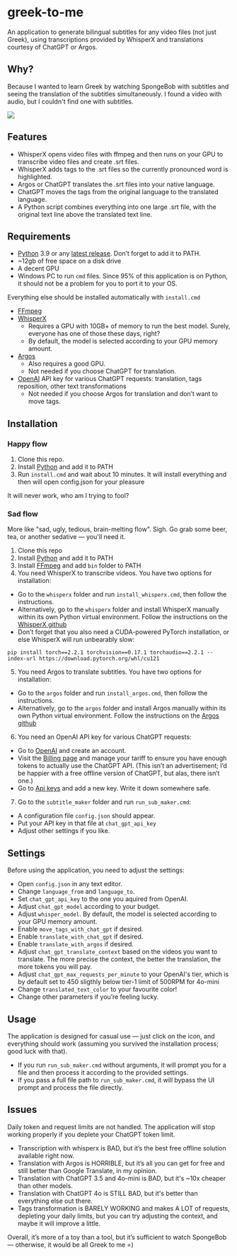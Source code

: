 # greek-to-me
An application to generate bilingual subtitles for any video files (not just Greek), using transcriptions provided by WhisperX and translations courtesy of ChatGPT or Argos.

## Why?
Because I wanted to learn Greek by watching SpongeBob with subtitles and seeing the translation of the subtitles simultaneously. I found a video with audio, but I couldn't find one with subtitles.

![](https://media.giphy.com/media/v1.Y2lkPTc5MGI3NjExN2VidW1zeHJmZWVxOWI1N2dkNmZ5ZjlveHBmNDFqZ2o5ZWUwbjk4YiZlcD12MV9pbnRlcm5hbF9naWZfYnlfaWQmY3Q9Zw/T3bg0UQ010ZoUCLNIy/giphy.gif)

## Features
- WhisperX opens video files with ffmpeg and then runs on your GPU to transcribe video files and create .srt files.
- WhisperX adds tags to the .srt files so the currently pronounced word is highlighted.
- Argos or ChatGPT translates the .srt files into your native language.
- ChatGPT moves the tags from the original language to the translated language.
- A Python script combines everything into one large .srt file, with the original text line above the translated text line.

## Requirements
- [Python](https://www.python.org) 3.9 or any [latest release](https://www.python.org/ftp/python/3.12.4/python-3.12.4-amd64.exe). Don’t forget to add it to PATH.
- ~12gb of free space on a disk drive
- A decent GPU
- Windows PC to run `cmd` files. Since 95% of this application is on Python, it should not be a problem for you to port it to your OS.  
  
Everything else should be installed automatically with `install.cmd`
- [FFmpeg](https://www.ffmpeg.org/)
- [WhisperX](https://github.com/m-bain/whisperX)
  - Requires a GPU with 10GB+ of memory to run the best model. Surely, everyone has one of those these days, right?
  - By default, the model is selected according to your GPU memory amount.
- [Argos](https://github.com/argosopentech/argos-translate)
  - Also requires a good GPU.
  - Not needed if you choose ChatGPT for translation.
- [OpenAI](https://platform.openai.com) API key for various ChatGPT requests: translation, tags reposition, other text transformations
  - Not needed if you choose Argos for translation and don’t want to move tags.

## Installation

### Happy flow
1. Clone this repo.
2. Install [Python](https://www.python.org/ftp/python/3.12.4/python-3.12.4-amd64.exe) and add it to PATH
3. Run `install.cmd` and wait about 10 minutes. It will install everything and then will open config.json for your pleasure

It will never work, who am I trying to fool?

### Sad flow
More like "sad, ugly, tedious, brain-melting flow". Sigh. Go grab some beer, tea, or another sedative — you'll need it.

1. Clone this repo
2. Install [Python](https://www.python.org/ftp/python/3.12.4/python-3.12.4-amd64.exe) and add it to PATH
3. Install [FFmpeg](https://github.com/BtbN/FFmpeg-Builds/releases/download/latest/ffmpeg-master-latest-win64-gpl.zip) and add `bin` folder to PATH
4. You need WhisperX to transcribe videos. You have two options for installation:
  - Go to the `whisperx` folder and run `install_whisperx.cmd`, then follow the instructions.
  - Alternatively, go to the `whisperx` folder and install WhisperX manually within its own Python virtual environment. Follow the instructions on the [WhisperX github](https://github.com/m-bain/whisperX)
  - Don’t forget that you also need a CUDA-powered PyTorch installation, or else WhisperX will run unbearably slow:
```
pip install torch==2.2.1 torchvision==0.17.1 torchaudio==2.2.1 --index-url https://download.pytorch.org/whl/cu121
```
5. You need Argos to translate subtitles. You have two options for installation:
  - Go to the `argos` folder and run `install_argos.cmd`, then follow the instructions.
  - Alternatively, go to the `argos` folder and install Argos manually within its own Python virtual environment. Follow the instructions on the [Argos github](https://github.com/argosopentech/argos-translate)
6. You need an OpenAI API key for various ChatGPT requests:
  - Go to [OpenAI](https://platform.openai.com) and create an account.
  - Visit the [Billing page](https://platform.openai.com/settings/organization/billing/overview) and manage your tariff to ensure you have enough tokens to actually use the ChatGPT API. (This isn’t an advertisement; I’d be happier with a free offline version of ChatGPT, but alas, there isn’t one.)
  - Go to [Api keys](https://platform.openai.com/api-keys) and add a new key. Write it down somewhere safe.
7. Go to the `subtitle_maker` folder and run `run_sub_maker.cmd`:
  - A configuration file `config.json` should appear.
  - Put your API key in that file at `chat_gpt_api_key`
  - Adjust other settings if you like.

## Settings
Before using the application, you need to adjust the settings:
- Open `config.json` in any text editor.
- Change `language_from` and `language_to`.
- Set `chat_gpt_api_key` to the one you aquired from OpenAI.
- Adjust `chat_gpt_model` according to your budget.
- Adjust `whisper_model`. By default, the model is selected according to your GPU memory amount.
- Enable `move_tags_with_chat_gpt` if desired.
- Enable `translate_with_chat_gpt` if desired.
- Enable `translate_with_argos` if desired.
- Adjust `chat_gpt_translate_context` based on the videos you want to translate. The more precise the context, the better the translation, the more tokens you will pay.
- Adjust `chat_gpt_max_requests_per_minute` to your OpenAI's tier, which is by default set to 450 sligthly below tier-1 limit of 500RPM for 4o-mini
- Change `translated_text_color` to your favourite color!
- Change other parameters if you’re feeling lucky.

## Usage
The application is designed for casual use — just click on the icon, and everything should work (assuming you survived the installation process; good luck with that).
- If you run `run_sub_maker.cmd` without arguments, it will prompt you for a file and then process it according to the provided settings.
- If you pass a full file path to `run_sub_maker.cmd`, it will bypass the UI prompt and process the file directly.

## Issues
Daily token and request limits are not handled. The application will stop working properly if you deplete your ChatGPT token limit.

- Transcription with whisperx is BAD, but it’s the best free offline solution available right now.
- Translation with Argos is HORRIBLE, but it’s all you can get for free and still better than Google Translate, in my opinion.
- Translation with ChatGPT 3.5 and 4o-mini is BAD, but it's ~10x cheaper than other models.
- Translation with ChatGPT 4o is STILL BAD, but it's better than everything else out there.
- Tags transformation is BARELY WORKING and makes A LOT of requests, depleting your daily limits, but you can try adjusting the context, and maybe it will improve a little.

Overall, it’s more of a toy than a tool, but it’s sufficient to watch SpongeBob — otherwise, it would be all Greek to me =)
